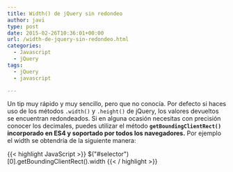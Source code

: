 ```yaml
---
title: Width() de jQuery sin redondeo
author: javi
type: post
date: 2015-02-26T10:36:01+00:00
url: /width-de-jquery-sin-redondeo.html
categories:
  - Javascript
  - jQuery
tags:
  - jQuery
  - javascript

---
```

Un tip muy rápido y muy sencillo, pero que no conocía. Por defecto si haces uso de los métodos `.width()` y `.height()` de jQuery, los valores devueltos se encuentran redondeados. Si en alguna ocasión necesitas con precisión conocer los decimales, puedes utilizar el método **`getBoundingClientRect()` incorporado en ES4 y soportado por todos los navegadores.** Por ejemplo el width se obtendría de la siguiente manera:

{{< highlight JavaScript >}}
$("#selector")[0].getBoundingClientRect().width
{{< / highlight >}}

